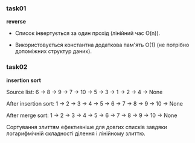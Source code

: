 ### task01 ###

**reverse**

- Список інвертується за один прохід (лінійний час O(n)).

- Використовується константна додаткова пам'ять O(1) (не потрібно допоміжних структур даних).

### task02 ###
**insertion sort**

Source list:
6 -> 8 -> 9 -> 7 -> 10 -> 5 -> 3 -> 1 -> 2 -> 4 -> None

After insertion sort:
1 -> 2 -> 3 -> 4 -> 5 -> 6 -> 7 -> 8 -> 9 -> 10 -> None

After merge sort:
1 -> 2 -> 3 -> 4 -> 5 -> 6 -> 7 -> 8 -> 9 -> 10 -> None

Сортування злиттям ефективніше для довгих списків завдяки логарифмічній складності ділення і лінійному злиттю.
